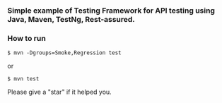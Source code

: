 ### Simple example of Testing Framework for API testing using Java, Maven, TestNg, Rest-assured.
### How to run
```
$ mvn -Dgroups=Smoke,Regression test
```
or
```
$ mvn test 
```
Please give a "star" if it helped you.
